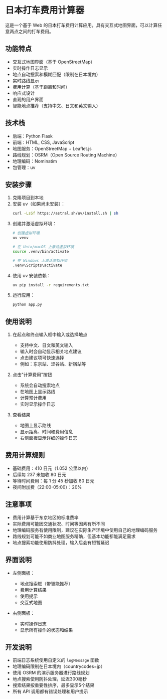# 日本打车费用计算器

这是一个基于 Web 的日本打车费用计算应用，具有交互式地图界面，可以计算任意两点之间的打车费用。

## 功能特点

- 交互式地图界面（基于 OpenStreetMap）
- 实时操作日志显示
- 地点自动搜索和模糊匹配（限制在日本境内）
- 实时路线显示
- 费用计算（基于距离和时间）
- 响应式设计
- 直观的用户界面
- 智能地点推荐（支持中文、日文和英文输入）

## 技术栈

- 后端：Python Flask
- 前端：HTML, CSS, JavaScript
- 地图服务：OpenStreetMap + Leaflet.js
- 路线规划：OSRM（Open Source Routing Machine）
- 地理编码：Nominatim
- 包管理：uv

## 安装步骤

1. 克隆项目到本地
2. 安装 uv（如果尚未安装）：
   ```bash
   curl -LsSf https://astral.sh/uv/install.sh | sh
   ```
3. 创建并激活虚拟环境：
   ```bash
   # 创建虚拟环境
   uv venv
   
   # 在 Unix/macOS 上激活虚拟环境
   source .venv/bin/activate
   
   # 在 Windows 上激活虚拟环境
   .venv\Scripts\activate
   ```
4. 使用 uv 安装依赖：
   ```bash
   uv pip install -r requirements.txt
   ```
5. 运行应用：
   ```bash
   python app.py
   ```

## 使用说明

1. 在起点和终点输入框中输入或选择地点
   - 支持中文、日文和英文输入
   - 输入时会自动显示相关地点建议
   - 点击建议项可快速选择
   - 例如：东京站、涩谷站、新宿站等

2. 点击"计算费用"按钮
   - 系统会自动搜索地点
   - 在地图上显示路线
   - 计算预计费用
   - 实时显示操作日志

3. 查看结果
   - 地图上显示路线
   - 显示距离、时间和费用信息
   - 右侧面板显示详细的操作日志

## 费用计算规则

- 基础费用：410 日元（1.052 公里以内）
- 后续每 237 米加收 80 日元
- 等待时间费用：每 1 分 45 秒加收 80 日元
- 夜间附加费（22:00-05:00）：20%

## 注意事项

- 费用计算基于东京地区的标准费率
- 实际费用可能因交通状况、时间等因素有所不同
- 地理编码服务有使用限制，建议在实际生产环境中使用自己的地理编码服务
- 路线规划可能不如商业地图服务精确，但基本功能都能满足需求
- 地点搜索功能使用防抖处理，输入后会有短暂延迟

## 界面说明

- 左侧面板：
  - 地点搜索框（带智能推荐）
  - 费用计算结果
  - 使用提示
  - 交互式地图

- 右侧面板：
  - 实时操作日志
  - 显示所有操作的状态和结果

## 开发说明

- 前端日志系统使用自定义的 `logMessage` 函数
- 地理编码限制在日本境内（countrycodes=jp）
- 使用 OSRM 的演示服务器进行路线规划
- 地点搜索使用防抖处理，延迟300毫秒
- 搜索结果按重要性排序，最多显示5个结果
- 所有 API 调用都有错误处理和用户提示 